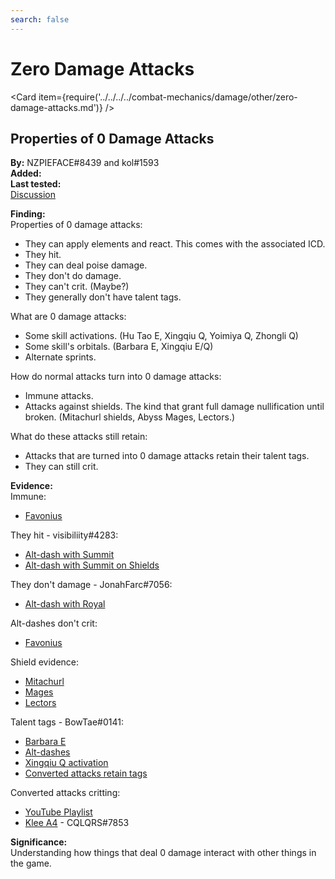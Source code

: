 ```yaml
---
search: false
---
```


# Zero Damage Attacks

<Card item={require('../../../../combat-mechanics/damage/other/zero-damage-attacks.md')} />

## Properties of 0 Damage Attacks

**By:** NZPIEFACE\#8439 and kol\#1593  
**Added:** <Version date="2021-12-13" />  
**Last tested:** <VersionHl date="2021-12-13" />  
[Discussion](https://tickets.deeznuts.moe/ticket-archive/attachments_896841983648206859_919060551433347102_transcript-properties-of-0-damage-attacks.html)

**Finding:**  
Properties of 0 damage attacks:

* They can apply elements and react. This comes with the associated ICD.
* They hit.
* They can deal poise damage.
* They don't do damage.
* They can't crit. (Maybe?)
* They generally don't have talent tags.

What are 0 damage attacks:

* Some skill activations. (Hu Tao E, Xingqiu Q, Yoimiya Q, Zhongli Q)
* Some skill's orbitals. (Barbara E, Xingqiu E/Q)
* Alternate sprints.

How do normal attacks turn into 0 damage attacks:

* Immune attacks.
* Attacks against shields. The kind that grant full damage nullification until broken. (Mitachurl shields, Abyss Mages, Lectors.)

What do these attacks still retain:

* Attacks that are turned into 0 damage attacks retain their talent tags.
* They can still crit.

**Evidence:**  
Immune:

* [Favonius](https://youtu.be/UFQibDJU5gU)

They hit - visibiliity\#4283:

* [Alt-dash with Summit](https://youtu.be/Pv1hSE71TcA)
* [Alt-dash with Summit on Shields](https://youtu.be/EcXeCUBBzq8)

They don't damage - JonahFarc\#7056:

* [Alt-dash with Royal](https://youtu.be/jCDT6Srrk7Q)

Alt-dashes don't crit:

* [Favonius](https://youtu.be/Dd30tLsroV8)

Shield evidence:

* [Mitachurl](https://youtu.be/iwDLu0T184A)
* [Mages](https://youtu.be/_yYABskpn-I)
* [Lectors](https://youtu.be/hlTO5mwFVNI)

Talent tags - BowTae\#0141:

* [Barbara E](https://youtu.be/69DCcvgr0fw)
* [Alt-dashes](https://youtu.be/gV-BXIZ55UQ)
* [Xingqiu Q activation](https://youtu.be/Z5nbPX1dMDE)
* [Converted attacks retain tags](https://youtu.be/eLiyC9brA0Q)

Converted attacks critting:

* [YouTube Playlist](https://youtube.com/playlist?list=PLENtasv0WJZdFCLw5YrLyrvj0dgGO1wl1)
* [Klee A4](https://youtu.be/WRDvOfUysRs) - CQLQRS\#7853

**Significance:**  
Understanding how things that deal 0 damage interact with other things in the game.
